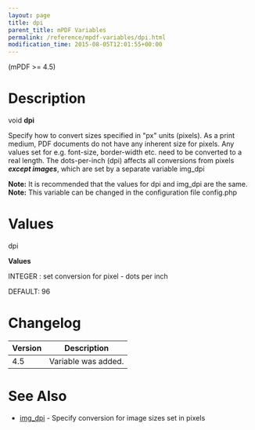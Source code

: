 ```yaml
---
layout: page
title: dpi
parent_title: mPDF Variables
permalink: /reference/mpdf-variables/dpi.html
modification_time: 2015-08-05T12:01:55+00:00
---
```


<p>(mPDF &gt;= 4.5)</p>

# Description

<p class="manual_block">void <b>dpi</b></p>
<p>Specify how to convert sizes specified in "px" units (pixels). As a print medium, PDF documents do not have any inherent size for pixels. Any values set for e.g. font-size, border-width etc. need to be converted to a real length. The dots-per-inch (dpi) affects all conversions from pixels <i><b>except images</b></i>, which are set by a separate variable <span class="parameter">img_dpi</span></p>

<div class="alert alert-info" role="alert"><strong>Note:</strong> It is recommended that the values for <span class="parameter">dpi</span> and <span class="parameter">img_dpi</span> are the same.</div>

<div class="alert alert-info" role="alert"><strong>Note:</strong> This variable can be changed in the configuration file <span class="filename">config.php</span></div>

# Values

<p class="manual_param_dt"><span class="parameter">dpi</span></p>
<p class="manual_param_dd"><b>Values</b>

<span class="smallblock">INTEGER </span>: set conversion for pixel - dots per inch

<span class="smallblock">DEFAULT</span>: 96</p>

# Changelog

<table class="table"> <thead>
<tr> <th>Version</th><th>Description</th> </tr>
</thead> <tbody>
<tr>
<td>4.5</td>
<td>Variable was added.</td>
</tr>
</tbody> </table>

# See Also

<ul>
<li class="manual_boxlist"><a href="{{ "/reference/mpdf-variables/img-dpi.html" | prepend: site.baseurl }}">img_dpi</a> - Specify conversion for image sizes set in pixels</li>
</ul>
